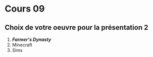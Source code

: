 # Cours 09 
## Choix de votre oeuvre pour la présentation 2
1. ___Farmer's Dynasty___
2. Minecraft
3. Sims
